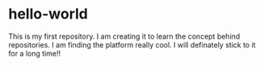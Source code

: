 # hello-world
This is my first repository. I am creating it to learn the concept behind repositories.
I am finding the platform really cool. I will definately stick to it for a long time!!
